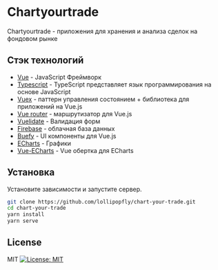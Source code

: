 # Chartyourtrade

Chartyourtrade - приложения для хранения и анализа сделок на фондовом рынке

## Стэк технологий

- [Vue](https://vuejs.org/) - JavaScript Фреймворк
- [Typescript](https://www.typescriptlang.org/) - TypeScript представляет язык программирования на основе JavaScript
- [Vuex](https://vuex.vuejs.org/ru/guide/) - паттерн управления состоянием + библиотека для приложений на Vue.js
- [Vue router](https://router.vuejs.org/) - маршрутизатор для Vue.js
- [Vuelidate](https://vuelidate.js.org/) - Валидация форм
- [Firebase](https://firebase.google.com/) - облачная база данных
- [Buefy](https://buefy.org/) - UI компоненты для Vue.js
- [ECharts](https://echarts.apache.org/en/index.html) - Графики
- [Vue-ECharts](https://github.com/ecomfe/vue-echarts) - Vue обертка для ECharts

## Установка

Установите зависимости и запустите сервер.

```sh
git clone https://github.com/lollipopfly/chart-your-trade.git
cd chart-your-trade
yarn install
yarn serve
```

## License

MIT
[![License: MIT](https://img.shields.io/badge/License-MIT-yellow.svg)](https://opensource.org/licenses/MIT)
